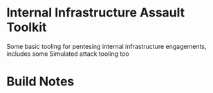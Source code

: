 # Internal Infrastructure Assault Toolkit
Some basic tooling for pentesing internal infrastructure engagements, includes some Simulated attack tooling too

# Build Notes

